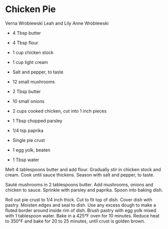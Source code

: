# Chicken Pie

Verna Wroblewski
Leah and Lily Anne Wroblewski

- 4 Tbsp butter
- 4 Tbsp flour
- 1 cup chicken stock
- 1 cup light cream
- Salt and pepper, to taste
- 12 small mushrooms
- 2 Tbsp butter
- 10 small onions

- 2 cups cooked chicken, cut into 1 inch pieces
- 1 Tbsp chopped parsley
- 1/4 tsp paprika
- Single pie crust
- 1 egg yolk, beaten
- 1 Tbsp water

Melt 4 tablespoons butter and add flour. Gradually stir in chicken stock and cream. Cook until sauce thickens. Season with salt and pepper, to taste.

Sauté mushrooms in 2 tablespoons butter. Add mushrooms, onions and chicken to sauce. Sprinkle with parsley and paprika. Spoon into baking dish.

Roll out pie crust to 1/4 inch thick. Cut to fit top of dish. Cover dish with pastry. Moisten edges and seal to dish. Use any excess dough to make a fluted border around inside rim of dish. Brush pastry with egg yolk mixed with 1 tablespoon water. Bake in a 425°F oven for 10 minutes.  Reduce heat to 350°F and bake for 20 to 25 minutes, until crust is golden brown.